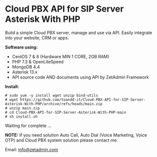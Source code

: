 <h1>Cloud PBX API for SIP Server Asterisk With PHP</h1>
Build a simple Cloud PBX server, manage and use via API. Easily integrate into your website, CRM or apps.

**Software using:**
  - CentOS 7 & 8 (Hardware MIN 1 CORE, 2GB RAM)
  - PHP 7.3 & OpenLiteSpeed
  - MongoDB 4.4
  - Asterisk 13.x
  - API source code AND documents using API by ZetAdmin Framework

**Install:**
```
# sudo yum -y install wget unzip bind-utils
# wget https://github.com/toandd-it/Cloud-PBX-API-for-SIP-Server-Asterisk-With-PHP/archive/refs/heads/main.zip
# unzip main.zip
# cd Cloud-PBX-API-for-SIP-Server-Asterisk-With-PHP-main
# sh install.sh
```
Waiting for complete ...

**NOTE:**
If you need solution Auto Call, Auto Dial (Voice Marketing, Voice OTP) and Cloud PBX system solution please contact me. 

Email: info@zetadmin.com

